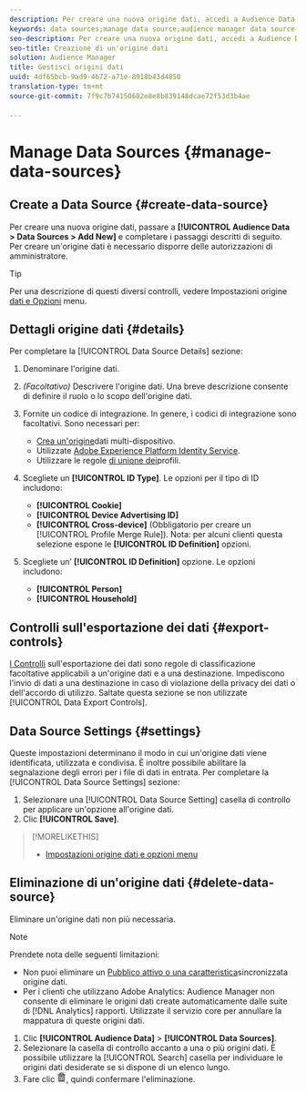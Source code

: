 ```yaml
---
description: Per creare una nuova origine dati, accedi a Audience Data > Origini dati > Aggiungi nuovo e completa i passaggi per ciascuna sezione descritta qui. Per creare un'origine dati è necessario disporre delle autorizzazioni di amministratore.
keywords: data sources;manage data source;audience manager data source
seo-description: Per creare una nuova origine dati, accedi a Audience Data > Origini dati > Aggiungi nuovo e completa i passaggi per ciascuna sezione descritta qui. Per creare un'origine dati è necessario disporre delle autorizzazioni di amministratore.
seo-title: Creazione di un'origine dati
solution: Audience Manager
title: Gestisci origini dati
uuid: 4df65bcb-9ad9-4b72-a71e-8918b43d4850
translation-type: tm+mt
source-git-commit: 7f9c7b74150682e8e8b839148dcae72f53d3b4ae

---
```



# Manage Data Sources {#manage-data-sources}

## Create a Data Source {#create-data-source}

Per creare una nuova origine dati, passare a **[!UICONTROL Audience Data > Data Sources > Add New]** e completare i passaggi descritti di seguito. Per creare un&#39;origine dati è necessario disporre delle autorizzazioni di amministratore.

<!-- create-datasource.xml -->

>[!TIP]
>
>Per una descrizione di questi diversi controlli, vedere Impostazioni origine [dati e Opzioni](../features/datasources-list-and-settings.md#settings-menu-options) menu.

## Dettagli origine dati {#details}

Per completare la [!UICONTROL Data Source Details] sezione:

1. Denominare l&#39;origine dati.
1. *(Facoltativo)* Descrivere l&#39;origine dati. Una breve descrizione consente di definire il ruolo o lo scopo dell&#39;origine dati.
1. Fornite un codice di integrazione. In genere, i codici di integrazione sono facoltativi. Sono necessari per:

   * [Crea un&#39;origine](../features/profile-merge-rules/merge-rules-start.md#create-data-source)dati multi-dispositivo.
   * Utilizzate [Adobe Experience Platform Identity Service](https://marketing.adobe.com/resources/help/en_US/mcvid/).
   * Utilizzare le regole [di unione dei](../features/profile-merge-rules/merge-rules-start.md)profili.

1. Scegliete un **[!UICONTROL ID Type]**. Le opzioni per il tipo di ID includono:

   * **[!UICONTROL Cookie]**
   * **[!UICONTROL Device Advertising ID]**
   * **[!UICONTROL Cross-device]** (Obbligatorio per creare un [!UICONTROL Profile Merge Rule]). Nota: per alcuni clienti questa selezione espone le **[!UICONTROL ID Definition]** opzioni.

1. Scegliete un’ **[!UICONTROL ID Definition]** opzione. Le opzioni includono:

   * **[!UICONTROL Person]**
   * **[!UICONTROL Household]**

## Controlli sull&#39;esportazione dei dati {#export-controls}

[I Controlli](../features/data-export-controls.md) sull&#39;esportazione dei dati sono regole di classificazione facoltative applicabili a un&#39;origine dati e a una destinazione. Impediscono l&#39;invio di dati a una destinazione in caso di violazione della privacy dei dati o dell&#39;accordo di utilizzo. Saltate questa sezione se non utilizzate [!UICONTROL Data Export Controls].

## Data Source Settings {#settings}

Queste impostazioni determinano il modo in cui un&#39;origine dati viene identificata, utilizzata e condivisa. È inoltre possibile abilitare la segnalazione degli errori per i file di dati in entrata. Per completare la [!UICONTROL Data Source Settings] sezione:

1. Selezionare una [!UICONTROL Data Source Setting] casella di controllo per applicare un&#39;opzione all&#39;origine dati.
2. Clic **[!UICONTROL Save]**.

>[!MORELIKETHIS]
>
>* [Impostazioni origine dati e opzioni menu](../features/datasources-list-and-settings.md#settings-menu-options)


## Eliminazione di un&#39;origine dati {#delete-data-source}

<!-- t_datasource_delete.xml -->

Eliminare un&#39;origine dati non più necessaria.

>[!NOTE]
>
>Prendete nota delle seguenti limitazioni:
>
>* Non puoi eliminare un [Pubblico attivo o una caratteristica](../features/traits/client-activity-synced-audience-traits.md)sincronizzata origine dati.
>* Per i clienti che utilizzano Adobe Analytics: Audience Manager non consente di eliminare le origini dati create automaticamente dalle suite di [!DNL Analytics] rapporti. Utilizzate il servizio [](https://marketing.adobe.com/resources/help/en_US/mcloud/) core per annullare la mappatura di queste origini dati.


1. Clic **[!UICONTROL Audience Data]** > **[!UICONTROL Data Sources]**.
1. Selezionare la casella di controllo accanto a una o più origini dati.
È possibile utilizzare la [!UICONTROL Search] casella per individuare le origini dati desiderate se si dispone di un elenco lungo.
1. Fare clic ![](assets/icon_trash.png), quindi confermare l&#39;eliminazione.